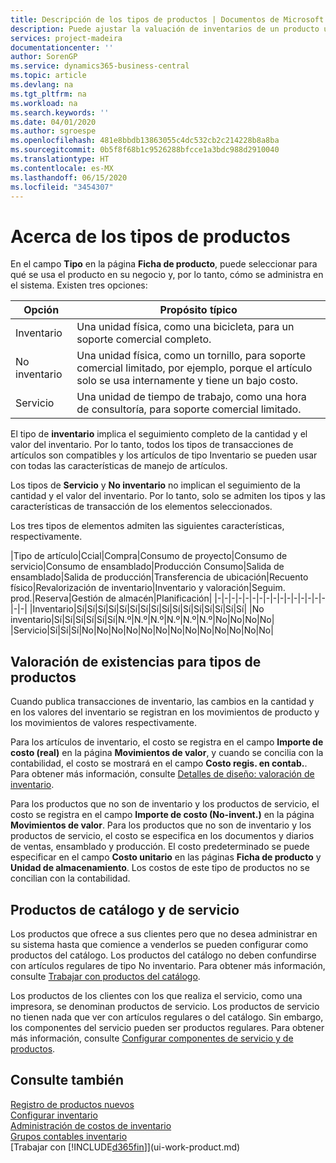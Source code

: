 ```yaml
---
title: Descripción de los tipos de productos | Documentos de Microsoft
description: Puede ajustar la valuación de inventarios de un producto utilizando los métodos de costos FIFO o Promedio, por ejemplo, cuando los costos de producto cambian por motivos distintos de las transacciones.
services: project-madeira
documentationcenter: ''
author: SorenGP
ms.service: dynamics365-business-central
ms.topic: article
ms.devlang: na
ms.tgt_pltfrm: na
ms.workload: na
ms.search.keywords: ''
ms.date: 04/01/2020
ms.author: sgroespe
ms.openlocfilehash: 481e8bbdb13863055c4dc532cb2c214228b8a8ba
ms.sourcegitcommit: 0b5f8f68b1c9526288bfcce1a3bdc988d2910040
ms.translationtype: HT
ms.contentlocale: es-MX
ms.lasthandoff: 06/15/2020
ms.locfileid: "3454307"
---
```

# <a name="about-item-types"></a>Acerca de los tipos de productos
En el campo **Tipo** en la página **Ficha de producto**, puede seleccionar para qué se usa el producto en su negocio y, por lo tanto, cómo se administra en el sistema. Existen tres opciones:

|Opción|Propósito típico|
|------|-----------|
|Inventario|Una unidad física, como una bicicleta, para un soporte comercial completo.|
|No inventario|Una unidad física, como un tornillo, para soporte comercial limitado, por ejemplo, porque el artículo solo se usa internamente y tiene un bajo costo.|
|Servicio|Una unidad de tiempo de trabajo, como una hora de consultoría, para soporte comercial limitado.|

El tipo de **inventario** implica el seguimiento completo de la cantidad y el valor del inventario. Por lo tanto, todos los tipos de transacciones de artículos son compatibles y los artículos de tipo Inventario se pueden usar con todas las características de manejo de artículos.

Los tipos de **Servicio** y **No inventario** no implican el seguimiento de la cantidad y el valor del inventario. Por lo tanto, solo se admiten los tipos y las características de transacción de los elementos seleccionados.

Los tres tipos de elementos admiten las siguientes características, respectivamente.

|Tipo de artículo|Ccial|Compra|Consumo de proyecto|Consumo de servicio|Consumo de ensamblado|Producción Consumo|Salida de ensamblado|Salida de producción|Transferencia de ubicación|Recuento físico|Revalorización de inventario|Inventario y valoración|Seguim. prod.|Reserva|Gestión de almacén|Planificación|
|-|-|-|-|-|-|-|-|-|-|-|-|-|-|-|-|-|-|
|Inventario|Sí|Sí|Sí|Sí|Sí|Sí|Sí|Sí|Sí|Sí|Sí|Sí|Sí|Sí|Sí|Sí|
|No inventario|Sí|Sí|Sí|Sí|Sí|Sí|N.º|N.º|N.º|N.º|N.º|N.º|No|No|No|No|
|Servicio|Sí|Sí|Sí|No|No|No|No|No|No|No|No|No|No|No|No|No|

## <a name="costing-methods-for-types-of-items"></a>Valoración de existencias para tipos de productos
Cuando publica transacciones de inventario, las cambios en la cantidad y en los valores del inventario se registran en los movimientos de producto y los movimientos de valores respectivamente. 

Para los artículos de inventario, el costo se registra en el campo **Importe de costo (real)** en la página **Movimientos de valor**, y cuando se concilia con la contabilidad, el costo se mostrará en el campo **Costo regis. en contab.**. Para obtener más información, consulte [Detalles de diseño: valoración de inventario](design-details-inventory-costing.md).

Para los productos que no son de inventario y los productos de servicio, el costo se registra en el campo **Importe de costo (No-invent.)** en la página **Movimientos de valor**. Para los productos que no son de inventario y los productos de servicio, el costo se especifica en los documentos y diarios de ventas, ensamblado y producción. El costo predeterminado se puede especificar en el campo **Costo unitario** en las páginas **Ficha de producto** y **Unidad de almacenamiento**. Los costos de este tipo de productos no se concilian con la contabilidad. 

## <a name="catalog-and-service-items"></a>Productos de catálogo y de servicio
Los productos que ofrece a sus clientes pero que no desea administrar en su sistema hasta que comience a venderlos se pueden configurar como productos del catálogo. Los productos del catálogo no deben confundirse con artículos regulares de tipo No inventario. Para obtener más información, consulte [Trabajar con productos del catálogo](inventory-how-work-nonstock-items.md).

Los productos de los clientes con los que realiza el servicio, como una impresora, se denominan productos de servicio. Los productos de servicio no tienen nada que ver con artículos regulares o del catálogo. Sin embargo, los componentes del servicio pueden ser productos regulares. Para obtener más información, consulte [Configurar componentes de servicio y de productos](service-how-setup-service-items.md).

## <a name="see-also"></a>Consulte también
[Registro de productos nuevos](inventory-how-register-new-items.md)  
[Configurar inventario](inventory-setup-inventory.md)  
[Administración de costos de inventario](finance-manage-inventory-costs.md)  
[Grupos contables inventario](inventory-manage-inventory.md)  
[Trabajar con [!INCLUDE[d365fin](includes/d365fin_md.md)]](ui-work-product.md)
